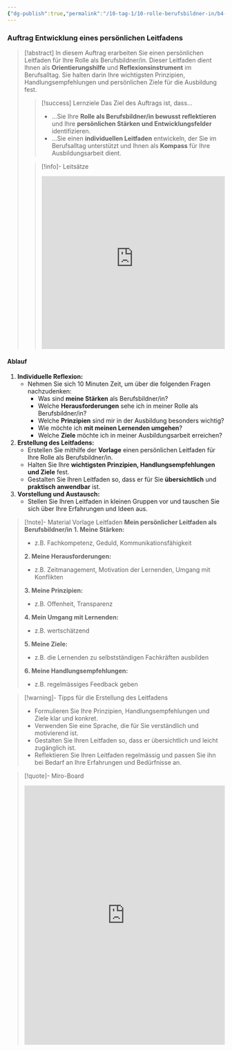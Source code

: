 ```yaml
---
{"dg-publish":true,"permalink":"/10-tag-1/10-rolle-berufsbildner-in/b4-4/03/","noteIcon":""}
---
```


### Auftrag Entwicklung eines persönlichen Leitfadens

>[!abstract] In diesem Auftrag erarbeiten Sie einen persönlichen Leitfaden für Ihre Rolle als Berufsbildner/in.  Dieser Leitfaden dient Ihnen als **Orientierungshilfe** und **Reflexionsinstrument** im Berufsalltag.  Sie halten darin Ihre wichtigsten Prinzipien,  Handlungsempfehlungen  und  persönlichen  Ziele  für die  Ausbildung  fest.
>> [!success] Lernziele
>> Das Ziel des Auftrags ist, dass…
>> * ...Sie  Ihre  **Rolle  als  Berufsbildner/in  bewusst  reflektieren**  und  Ihre  **persönlichen  Stärken  und  Entwicklungsfelder**  identifizieren.
>> * ...Sie  einen  **individuellen  Leitfaden**  entwickeln,  der  Sie  im  Berufsalltag  unterstützt  und  Ihnen  als  **Kompass**  für  Ihre  Ausbildungsarbeit  dient.
>
>>[!info]- Leitsätze
>><iframe src="https://aburossi.github.io/prezi/BBK/leitsaetze_bbk/#/" style="border:0px #ffffff none;" name="myiFrame" scrolling="no" frameborder="1" marginheight="0px" marginwidth="0px" height="400px" width="100%" allowfullscreen></iframe>

#### Ablauf

1. **Individuelle Reflexion:**
    - Nehmen Sie sich  10 Minuten  Zeit, um  über die folgenden Fragen nachzudenken:
        - Was sind  **meine  Stärken**  als  Berufsbildner/in?
        - Welche  **Herausforderungen**  sehe  ich  in  meiner  Rolle  als  Berufsbildner/in?
        - Welche  **Prinzipien**  sind  mir  in  der  Ausbildung  besonders  wichtig?
        - Wie  möchte  ich  **mit  meinen  Lernenden  umgehen**?
        - Welche  **Ziele**  möchte  ich  in  meiner  Ausbildungsarbeit  erreichen?
2. **Erstellung des Leitfadens:**
    - Erstellen Sie  mithilfe  der  **Vorlage**  einen  persönlichen  Leitfaden  für  Ihre  Rolle  als  Berufsbildner/in.
    - Halten Sie  Ihre  **wichtigsten  Prinzipien,  Handlungsempfehlungen  und  Ziele**  fest.
    - Gestalten Sie  Ihren  Leitfaden  so,  dass  er  für  Sie  **übersichtlich**  und  **praktisch  anwendbar**  ist.
3. **Vorstellung und Austausch:**
    - Stellen Sie  Ihren  Leitfaden  in  kleinen  Gruppen  vor  und  tauschen Sie  sich  über  Ihre  Erfahrungen  und  Ideen  aus.

>[!note]- Material Vorlage Leitfaden
>**Mein persönlicher Leitfaden als Berufsbildner/in**
>**1.  Meine Stärken:**
>*  z.B.  Fachkompetenz,  Geduld,  Kommunikationsfähigkeit
>
>**2.  Meine Herausforderungen:**
>*  z.B.  Zeitmanagement,  Motivation  der  Lernenden,  Umgang  mit  Konflikten
>
>**3.  Meine Prinzipien:**
>*  z.B.  Offenheit,  Transparenz
>
>**4.  Mein Umgang mit Lernenden:**
>*  z.B.  wertschätzend
>
>**5.  Meine Ziele:**
>*  z.B.  die  Lernenden  zu  selbstständigen  Fachkräften  ausbilden
>
>**6.  Meine Handlungsempfehlungen:**
>*  z.B.  regelmässiges  Feedback  geben

> [!warning]- Tipps für die Erstellung des Leitfadens
>- Formulieren Sie Ihre Prinzipien, Handlungsempfehlungen und Ziele klar und konkret.
>- Verwenden Sie eine Sprache, die für Sie verständlich und motivierend ist.
>- Gestalten Sie Ihren Leitfaden so, dass er übersichtlich und leicht zugänglich ist.
>- Reflektieren Sie Ihren Leitfaden regelmässig und passen Sie ihn bei Bedarf an Ihre Erfahrungen und Bedürfnisse an.

>[!quote]- Miro-Board
><iframe src="https://miro.com/app/live-embed/uXjVO-xG58E=/?moveToViewport=-215.5,-223.5,3383,1761.5&canvasScale=0.515625" frameBorder="0" width="100%" height="600" allowFullScreen live-embed></iframe>
